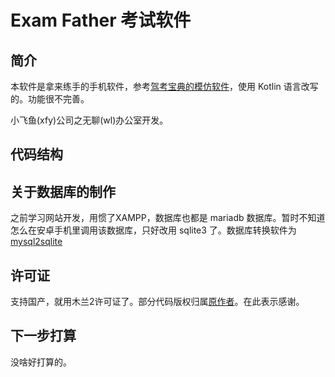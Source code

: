 # Exam Father 考试软件

## 简介

本软件是拿来练手的手机软件，参考[驾考宝典的模仿软件](https://github.com/MRwangqi/Driving-test)，使用 Kotlin 语言改写的。功能很不完善。

小飞鱼(xfy)公司之无聊(wl)办公室开发。

## 代码结构

## 关于数据库的制作

之前学习网站开发，用惯了XAMPP，数据库也都是 mariadb 数据库。暂时不知道怎么在安卓手机里调用该数据库，只好改用 sqlite3 了。数据库转换软件为 [mysql2sqlite](https://github.com/dumblob/mysql2sqlite)

## 许可证

支持国产，就用木兰2许可证了。部分代码版权归属[原作者](https://github.com/MRwangqi)。在此表示感谢。

## 下一步打算

没啥好打算的。
